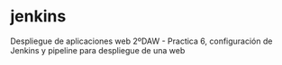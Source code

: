 # jenkins
Despliegue de aplicaciones web 2ºDAW - Practica 6, configuración de Jenkins y pipeline para despliegue de una web
